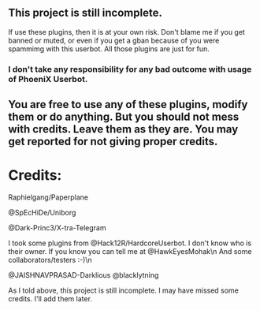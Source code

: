 ## This project is still incomplete.

If use these plugins, then it is at your own risk. Don't blame me if you get banned or muted, or even if you get a gban because of you were spammimg with this userbot. All those plugins are just for fun. 

### I don't take any responsibility for any bad outcome with usage of PhoeniX Userbot.


## You are free to use any of these plugins, modify them or do anything. But you should not mess with credits. Leave them as they are. You may get reported for not giving proper credits.

# Credits:

Raphielgang/Paperplane

@SpEcHiDe/Uniborg

@Dark-Princ3/X-tra-Telegram

I took some plugins from @Hack12R/HardcoreUserbot. I don't know who is their owner. If you know you can tell me at @HawkEyesMohak\n
And some collaborators/testers :-)\n

@JAISHNAVPRASAD-Darklious
@blacklytning

As I told above, this project is still incomplete. I may have missed some credits. I'll add them later.
